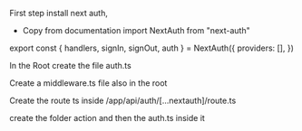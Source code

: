 First step install next auth, 

* Copy from documentation 
import NextAuth from "next-auth"
 
export const { handlers, signIn, signOut, auth } = NextAuth({
  providers: [],
})

In the Root create the file auth.ts

Create a middleware.ts file also in the root

Create the route ts inside /app/api/auth/[...nextauth]/route.ts

create the folder action and then the auth.ts inside it
